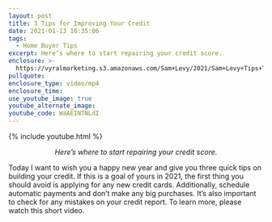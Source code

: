 ```yaml
---
layout: post
title: 3 Tips for Improving Your Credit
date: 2021-01-13 16:35:06
tags:
  - Home Buyer Tips
excerpt: Here’s where to start repairing your credit score.
enclosure: >-
  https://vyralmarketing.s3.amazonaws.com/Sam+Levy/2021/Sam+Levy+Tips+To+Improve+Your+Credit+2.mp4
pullquote:
enclosure_type: video/mp4
enclosure_time:
use_youtube_image: true
youtube_alternate_image:
youtube_code: WaAEINTNLdI
---
```


{% include youtube.html %}

<p style="text-align: center;"><em>Here’s where to start repairing your credit score.</em></p>

Today I want to wish you a happy new year and give you three quick tips on building your credit. If this is a goal of yours in 2021, the first thing you should avoid is applying for any new credit cards. Additionally, schedule automatic payments and don’t make any big purchases. It’s also important to check for any mistakes on your credit report. To learn more, please watch this short video.
